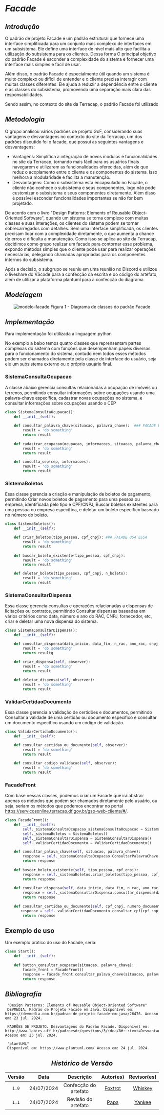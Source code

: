 
# <a>*Facade*</a>

## <a>*Introdução*</a>

O padrão de projeto Facade é um padrão estrutural que fornece uma interface simplificada para um conjunto mais complexo de interfaces em um subsistema. Ele define uma interface de nível mais alto que facilita a utilização do subsistema para os clientes. Dessa forma O principal objetivo do padrão Facade é esconder a complexidade do sistema e fornecer uma interface mais simples e fácil de usar.

Além disso, o padrão Facade é especialmente útil quando um sistema é muito complexo ou difícil de entender e o cliente precisa interagir com muitas classes diferentes. Ele ajuda a reduzir a dependência entre o cliente e as classes do subsistema, promovendo uma separação mais clara das responsabilidades.

Sendo assim, no contexto do site da Terracap, o padrão Facade foi utilizado

## <a>*Metodologia*</a>

O grupo analisou vários padrões de projeto GoF, considerando suas vantagens e desvantagens no contexto do site da Terracap, um dos padrões discutido foi o facade, que possui as seguintes vantagens e desvantagens:

- Vantagens: Simplifica a integração de novos módulos e funcionalidades no site da Terracap, tornando mais fácil para os usuários finais navegarem e utilizarem as funcionalidades oferecidas, além de que reduz o acoplamento entre o cliente e os componentes do sistema. Isso melhora a modularidade e facilita a manutenção.
- Desvantagens: Como o subsistema está encapsulado no Façade, o cliente não conhece o subsistema e seus componentes, logo não pode customizar o subsistema e seus componentes diretamente. Além disso é possível esconder funcionalidades importantes se não for bem projetado.

De acordo com o livro "Design Patterns: Elements of Reusable Object-Oriented Software", quando um sistema se torna complexo com muitas classes e suas interações, os clientes do sistema podem se tornar sobrecarregados com detalhes. Sem uma interface simplificada, os clientes precisam lidar com a complexidade diretamente, o que aumenta a chance de erros e dificulta a manutenção. Como  isso se aplica ao site da Terracap, decidimos como grupo realizar um facade para contornar esse problema, expondo  métodos simples que o cliente pode usar para realizar operações necessárias, delegando chamadas apropriadas para os componentes internos do subsistema.

Após a decisão, o subgrupo se reuniu em uma reunião no Discord e utilizou o liveshare do VScode para a confecção da escrita e do código do artefato, além de utilizar a plataforma plantuml para a confecção do diagrama

## <a>*Modelagem*</a>

<center> 

![modelo-facade](../../Assets/DiagramaUML/modeloFacade.png)
Figura 1 - Diagrama de classes do padrão Facade
</center>

## <a>*Implementação*</a>

Para implementação foi utilizada a linguagem python

No exemplo a baixo temos quatro classes que reprensentam partes complexas do sistema com funções que desempenham papéis diversos para o funcionamento do sistema, contudo nem todos esses métodos podem ser chamados diretamente pela classe de interface do usuário, seja ele um subsistema externo ou o próprio usuário final. 


### SistemaConsultaOcupacao
A classe abaixo gerencia consultas relacionadas à ocupação de imóveis ou terrenos, permitindo consultar informações sobre ocupações usando uma palavra-chave específica, cadastrar novas ocupações no sistema, e consultar informações sobre ocupações usando o CEP

```python
class SistemaConsultaOcupacao():
    def __init__(self):
        
    def consultar_palavra_chave(situacao, palavra_chave):  ### FACADE USA ESSA 
        result = 'do something'
		return result
     
    def cadastrar_ocupacao(ocupacao, informacoes, situacao, palavra_chave):
        result = 'do something'
		return result

    def consulta_cep(cep, informacoes):
        result = 'do something'
		return result
```
### SistemaBoletos
Essa classe gerencia a criação e manipulação de boletos de pagamento, permitindo Criar novos boletos de pagamento para uma pessoa ou empresa, identificada pelo tipo e CPF/CNPJ,  Buscar boletos existentes para uma pessoa ou empresa específica, e deletar um boleto específico baseado no número do boleto.

```python
class SistemaBoletos():
    def __init__(self):

    def criar_boletos(tipo_pessoa, cpf_cnpj): ### FACADE USA ESSA 
    	result = 'do something'
		return result
     
	def buscar_boleto_existente(tipo_pessoa, cpf_cnpj):
    	result = 'do something'
		return result

    def deletar_boleto(tipo_pessoa, cpf_cnpj, n_boleto):
        result = 'do something'
		return result
```

### SistemaConsultarDispensa
Essa classe gerencia consultas e operações relacionadas a dispensas de licitações ou contratos, permitindo Consultar dispensas baseadas em vários critérios como data, número e ano do RAC, CNPJ, fornecedor, etc, criar e deletar uma nova dispensa do sistema.

```python
class SistemaConsultarDispensa():
    def __init__(self):

    def consultar_dispensa(data_inicio, data_fim, n_rac, ano_rac, cnpj, fornecedor, n_empenho, ano_empenho, situacao):  
    	result = 'do something'
		return resultg
     
    def criar_dispensa(self, observer):
    	result = 'do something'
		return result

    def deletar_dispensa(self, observer):
        result = 'do something'
		return result
```
### ValidarCertidaoDocumento
Essa classe gerencia a validação de certidões e documentos, permitindo Consultar a validade de uma certidão ou documento específico e consultar um documento específico usando um código de validação.

```python
class ValidarCertidaoDocumento():
    def __init__(self):

    def consultar_certidao_ou_documento(self, observer):
        result = 'do something'
		return result
        
    def consultar_codigo_validacao(self, observer):
    	result = 'do something'
		return result
```

### FacadeFront
Com base nessas classes, podemos criar um Facade que irá abstrair apenas os métodos que podem ser chamados diretamente pelo usuário, ou seja, seriam os métodos que podemos encontrar no portal https://servicosonline.terracap.df.gov.br/gso-web-cliente/#/.

```python 
class FacadeFront():
    def __init__(self):
        self._sistemaConsultaOcupacao_sistemaConsultaOcupacao = SistemaConsultaOcupacao()
		self._sistemaBoletos = SistemaBoletos()
		self._sistemaConsultarDispensa = SistemaConsultarDispensa()
		self._validarCertidaoDocumento = ValidarCertidaoDocumento()

    def consultar_palava_chave(self, situacao, palavra_chave):
        response = self._sistemaConsultaOcupacao.ConsultarPalavraChave(situacao, palavra_chave)
		return response
		
    def buscar_boleto_existente(self, tipo_pessoa, cpf_cnpj):
    	response = self._sistemaBoletos.criar_boletos(tipo_pessoa, cpf_cnpj):
		return response
		
    def consultar_dispensa(self, data_inicio, data_fim, n_rac, ano_rac, cnpj, fornecedor, n_empenho, ano_empenho, situacao):
    	response = self._sistemaConsultarDispensa.consultar_dispensa(data_inicio, data_fim, n_rac, ano_rac, cnpj, fornecedor, n_empenho, ano_empenho, situacao)
		return response
		
    def consultar_certidao_ou_documento(self, cpf_cnpj, numero_documento):
       response = self._validarCertidaoDocumento.consultar_cpf(cpf_cnpj, numero_documento)
		return response
```

## Exemplo de uso

Um exemplo prático do uso do Facade, seria: 

```python
class Start():
	def __init__(self):
	
	def button_consultar_ocupacao(situacao, palavra_chave):
		facade_front = FacadeFront()
		response = facade_front.consultar_palava_chave(situacao, palavra_chave)
		return response
```

## <a>*Bibliografia*</a>

     "Design Patterns: Elements of Reusable Object-Oriented Software" 
     DEVMEDIA. Padrão de Projeto Facade em Java. Disponível em: https://devmedia.com.br/padrao-de-projeto-facade-em-java/26476. Acesso em: 23 jul. 2024.
     
     PADRÕES DE PROJETO. Desvantagens do Padrão Facade. Disponível em: http://www.labies.uff.br/padroesdr/questions/3/idea/8#:~:text=Desvantagens,subsistema%20e%20seus%20componentes%20diretamente. Acesso em: 23 jul. 2024.

     "plantUML"
     Disponível em: https://www.plantuml.com/ Acesso em: 24 jul. 2024.


<Center>

## <a>*Histórico de Versão*</a>

| Versão |    Data    |       Descrição       |               Autor(es)               |              Revisor(es)              |
| :----: | :--------: | :-------------------: | :-----------------------------------: | :-----------------------------------: |
| `1.0`  | 24/07/2024 | Confecção do artefato | [Foxtrot](../../Subgrupos/Foxtrot.md) | [Whiskey](../../Subgrupos/Whiskey.md) |
| `1.1`  | 24/07/2024 |  Revisão do artefato  |    [Papa](../../Subgrupos/Papa.md)    |  [Yankee](../../Subgrupos/Yankee.md)  |
